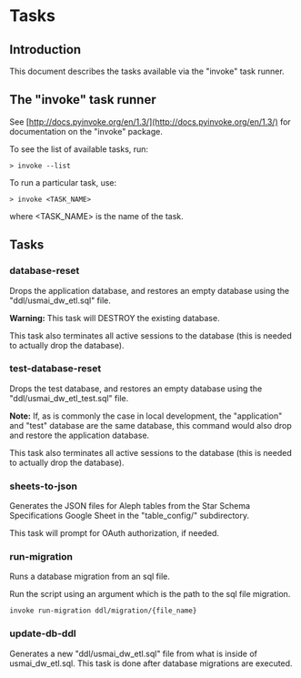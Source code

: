 # Tasks

## Introduction

This document describes the tasks available via the "invoke" task runner.

## The "invoke" task runner

See [http://docs.pyinvoke.org/en/1.3/](http://docs.pyinvoke.org/en/1.3/) for
documentation on the "invoke" package.

To see the list of available tasks, run:

```
> invoke --list
```

To run a particular task, use:

```
> invoke <TASK_NAME>
```

where \<TASK_NAME> is the name of the task.


## Tasks

### database-reset

Drops the application database, and restores an empty database using the
"ddl/usmai_dw_etl.sql" file.

**Warning:** This task will DESTROY the existing database.

This task also terminates all active sessions to the database (this is
needed to actually drop the database).

### test-database-reset

Drops the test database, and restores an empty database using the
"ddl/usmai_dw_etl_test.sql" file.

**Note:** If, as is commonly the case in local development, the "application"
and "test" database are the same database, this command would also drop and
restore the application database.

This task also terminates all active sessions to the database (this is
needed to actually drop the database).

### sheets-to-json

Generates the JSON files for Aleph tables from the Star Schema Specifications Google Sheet in the "table_config/" subdirectory.

This task will prompt for OAuth authorization, if needed.

### run-migration

Runs a database migration from an sql file. 

Run the script using an argument which is the path to the sql file migration.

`invoke run-migration ddl/migration/{file_name}`

### update-db-ddl

Generates a new "ddl/usmai_dw_etl.sql" file from what is inside of usmai_dw_etl.sql. This task is done after database migrations are executed. 



